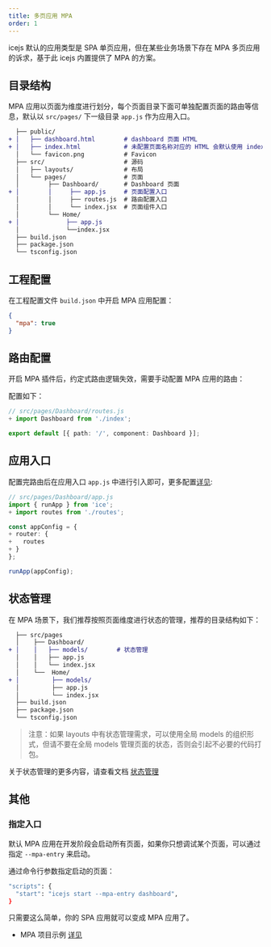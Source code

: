 ```yaml
---
title: 多页应用 MPA
order: 1
---
```


icejs 默认的应用类型是 SPA 单页应用，但在某些业务场景下存在 MPA 多页应用的诉求，基于此 icejs 内置提供了 MPA 的方案。

## 目录结构

MPA 应用以页面为维度进行划分，每个页面目录下面可单独配置页面的路由等信息，默认以 `src/pages/` 下一级目录 `app.js` 作为应用入口。

```diff
  ├── public/
+ │   ├── dashboard.html        # dashboard 页面 HTML
+ │   ├── index.html            # 未配置页面名称对应的 HTML 会默认使用 index.html
  │   └── favicon.png           # Favicon
  ├── src/                      # 源码
  │   ├── layouts/              # 布局
  │   └── pages/                # 页面
  │        ├── Dashboard/       # Dashboard 页面
+ │        │     ├── app.js     # 页面配置入口
  │        │     ├── routes.js  # 路由配置入口
  │        │     └── index.jsx  # 页面组件入口
  │        └── Home/
+ │             ├── app.js
  │             └──index.jsx
  ├── build.json
  ├── package.json
  └── tsconfig.json
```

## 工程配置

在工程配置文件 `build.json` 中开启 MPA 应用配置：

```json
{
  "mpa": true
}
```

## 路由配置

开启 MPA 插件后，约定式路由逻辑失效，需要手动配置 MPA 应用的路由：

配置如下：

```ts
// src/pages/Dashboard/routes.js
+ import Dashboard from './index';

export default [{ path: '/', component: Dashboard }];
```

## 应用入口

配置完路由后在应用入口 `app.js` 中进行引入即可，更多配置[详见](/docs/guide/basic/app):

```ts
// src/pages/Dashboard/app.js
import { runApp } from 'ice';
+ import routes from './routes';

const appConfig = {
+ router: {
+   routes
+ }
};

runApp(appConfig);
```

## 状态管理

在 MPA 场景下，我们推荐按照页面维度进行状态的管理，推荐的目录结构如下：

```diff
  ├── src/pages
  │    ├── Dashboard/
+ │    │   ├── models/        # 状态管理
  │    │   ├── app.js
  │    │   └── index.jsx
  │    └──  Home/
+ │         ├── models/
  │         ├── app.js
  │         └── index.jsx
  ├── build.json
  ├── package.json
  └── tsconfig.json
```

> 注意：如果 layouts 中有状态管理需求，可以使用全局 models 的组织形式，但请不要在全局 models 管理页面的状态，否则会引起不必要的代码打包。

关于状态管理的更多内容，请查看文档 [状态管理](/docs/guide/basic/store.md)

## 其他

### 指定入口

默认 MPA 应用在开发阶段会启动所有页面，如果你只想调试某个页面，可以通过指定 `--mpa-entry` 来启动。

通过命令行参数指定启动的页面：

```bash
"scripts": {
  "start": "icejs start --mpa-entry dashboard",
}
```

只需要这么简单，你的 SPA 应用就可以变成 MPA 应用了。

* MPA 项目示例 [详见](https://github.com/ice-lab/icejs/tree/master/examples/basic-mpa)
